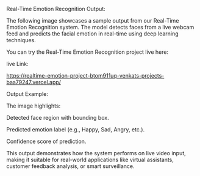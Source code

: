 Real-Time Emotion Recognition Output:

The following image showcases a sample output from our Real-Time Emotion Recognition system. The model detects faces from a live webcam feed and predicts the facial emotion in real-time using deep learning techniques.


You can try the Real-Time Emotion Recognition project live here:

live Link: 

https://realtime-emotion-project-btom911uq-venkats-projects-baa79247.vercel.app/

Output Example:

The image highlights:

Detected face region with bounding box.

Predicted emotion label (e.g., Happy, Sad, Angry, etc.).

Confidence score of prediction.

This output demonstrates how the system performs on live video input, making it suitable for real-world applications like virtual assistants, customer feedback analysis, or smart surveillance.












